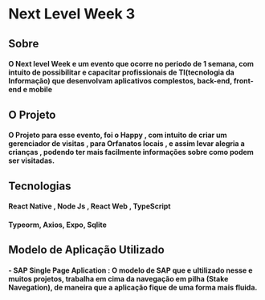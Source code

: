 # Next Level Week 3

## Sobre

#### O Next level Week e um evento que ocorre no periodo de 1 semana, com intuito de possibilitar e capacitar profissionais de TI(tecnologia da Informação) que desenvolvam aplicativos complestos, back-end, front-end e mobile

## O Projeto

#### O Projeto para esse evento, foi o Happy , com intuito de criar um gerenciador de visitas , para Orfanatos locais , e assim levar alegria a crianças , podendo ter mais facilmente informações sobre como podem ser visitadas.

## Tecnologias

#### React Native , Node Js , React Web , TypeScript
#### Typeorm, Axios, Expo, Sqlite

## Modelo de Aplicação Utilizado
#### - SAP Single Page Aplication : O modelo de SAP que e ultilizado nesse e muitos projetos, trabalha em cima da navegação em pilha (Stake Navegation), de maneira que a aplicação fique de uma forma mais fluida.
